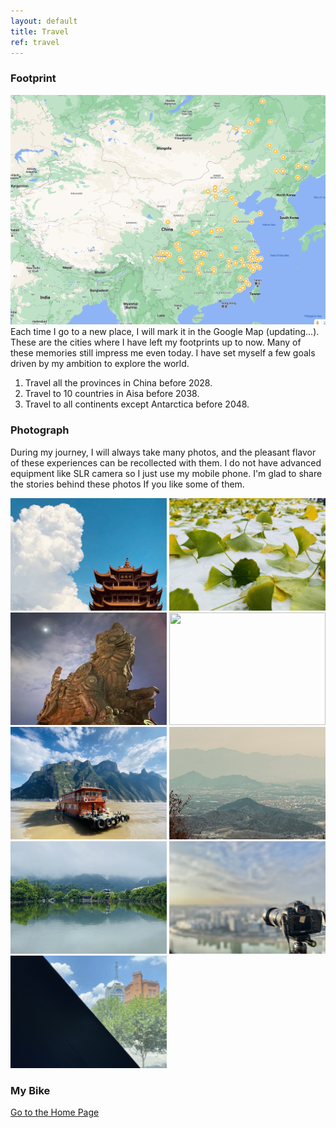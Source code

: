 ```yaml
---
layout: default
title: Travel
ref: travel
---
```


### Footprint
![Image](images/map-231007.png)
Each time I go to a new place, I will mark it in the Google Map (updating...). These are the cities where I have left my footprints up to now.
Many of these memories still impress me even today. I have set myself a few goals driven by my ambition to explore the world.

1. Travel all the provinces in China before 2028.
2. Travel to 10 countries in Aisa before 2038.
3. Travel to all continents except Antarctica before 2048.

### Photograph
During my journey, I will always take many photos, and the pleasant flavor of these experiences can be recollected with them.
I do not have advanced equipment like SLR camera so I just use my mobile phone. I'm glad to share the stories behind these photos If you like some of them.

<!-- ***News!*** I'm honored to become the chief assistant of [Jasmin3q](https://github.com/Jasmin3q). Please wait to see more photography works under her guidance! -->



<div class="row">
                <img src="images/im_hhl.jpeg" height = "180" width = "250">
                <img src="images/im_snow.jpg" height = "180" width = "250">
                <img src="images/im2.JPG" height = "180" width = "250">
                <img src="images/im_ulcb.jpg" height = "180" width = "250">
                <img src="images/im_ws.jpeg" height = "180" width = "250">
                <img src="images/im_tzw2.jpg" height = "180" width = "250">
                <img src="images/im7.JPG" height = "180" width = "250">
                <img src="images/im8.JPG" height = "180" width = "250">
                <img src="images/im_wh.jpeg" height = "180" width = "250">
</div>

### My Bike

[Go to the Home Page](https://huyuzhang.github.io)
